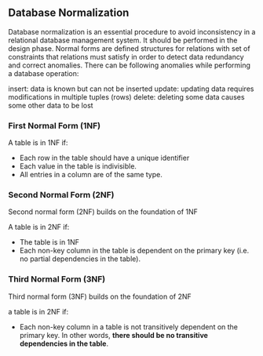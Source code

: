 ## Database Normalization
Database normalization is an essential procedure to avoid inconsistency in a relational database management system. It should be performed in the design phase. 
Normal forms are defined structures for relations with set of constraints that relations must satisfy in order to detect data redundancy and correct anomalies. 
There can be following anomalies while performing a database operation:

insert: data is known but can not be inserted
update: updating data requires modifications in multiple tuples (rows)
delete: deleting some data causes some other data to be lost

### First Normal Form (1NF)

A table is in 1NF if: 
- Each row in the table should have a unique identifier
- Each value in the table is indivisible.
- All entries in a column are of the same type.

### Second Normal Form (2NF)

Second normal form (2NF) builds on the foundation of 1NF 

A table is in 2NF if:
- The table is in 1NF
- Each non-key column in the table is dependent on the primary key (i.e. no partial dependencies in the table).

### Third Normal Form (3NF)
Third normal form (3NF) builds on the foundation of 2NF 

a table is in 2NF if: 
- Each non-key column in a table is not transitively dependent on the primary key. 
In other words, **there should be no transitive dependencies in the table**.
